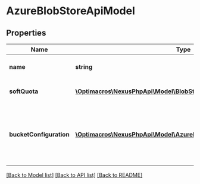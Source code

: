 # AzureBlobStoreApiModel

## Properties
Name | Type | Description | Notes
------------ | ------------- | ------------- | -------------
**name** | **string** | The name of the Azure blob store. | 
**softQuota** | [**\Optimacros\NexusPhpApi\Model\BlobStoreApiSoftQuota**](BlobStoreApiSoftQuota.md) | Settings to control the soft quota. | [optional] 
**bucketConfiguration** | [**\Optimacros\NexusPhpApi\Model\AzureBlobStoreApiBucketConfiguration**](AzureBlobStoreApiBucketConfiguration.md) | The Azure specific configuration details for the Azure object that&#39;ll contain the blob store. | 

[[Back to Model list]](../README.md#documentation-for-models) [[Back to API list]](../README.md#documentation-for-api-endpoints) [[Back to README]](../README.md)


